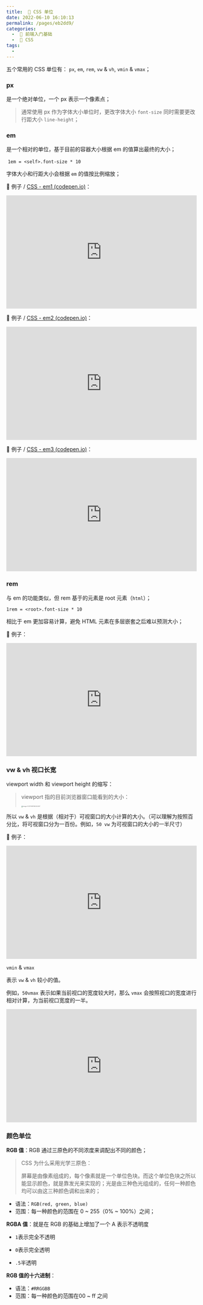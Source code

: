 ```yaml
---
title:  🥽 CSS 单位
date: 2022-06-10 16:10:13
permalink: /pages/eb2dd9/
categories:
  -  🚶 前端入门基础
  -  🎨 CSS
tags:
  - 
---
```

五个常用的 CSS 单位有： `px`, `em`, `rem`, `vw` & `vh`, `vmin` & `vmax`；

### px

是一个绝对单位，一个 px 表示一个像素点；

> 通常使用 px 作为字体大小单位时，更改字体大小 `font-size` 同时需要更改行距大小 `line-height`；



### em

是一个相对的单位，基于目前的容器大小根据 em 的值算出最终的大小；

​	`1em = <self>.font-size * 10`

字体大小和行距大小会根据 `em` 的值按比例缩放；

🌰 例子 / [CSS - em1 (codepen.io)](https://codepen.io/siimon1uo/pen/porzdyZ)：

<iframe height="300" style="width: 100%;" scrolling="no" title="CSS - em1" src="https://codepen.io/simon1uo/embed/porzdyZ?default-tab=css%2Cresult&editable=true&theme-id=light" frameborder="no" loading="lazy" allowtransparency="true" allowfullscreen="true">
  See the Pen <a href="https://codepen.io/simon1uo/pen/porzdyZ">
  CSS - em1</a> by simon1uo (<a href="https://codepen.io/simon1uo">@simon1uo</a>)
  on <a href="https://codepen.io">CodePen</a>.
</iframe>

🌰 例子 / [CSS - em2 (codepen.io)](https://codepen.io/siimon1uo/pen/eYEOeBx)：

<iframe height="300" style="width: 100%;" scrolling="no" title="CSS - em2" src="https://codepen.io/simon1uo/embed/eYEOeBx?default-tab=css%2Cresult&editable=true&theme-id=light" frameborder="no" loading="lazy" allowtransparency="true" allowfullscreen="true">
  See the Pen <a href="https://codepen.io/simon1uo/pen/eYEOeBx">
  CSS - em2</a> by simon1uo (<a href="https://codepen.io/simon1uo">@simon1uo</a>)
  on <a href="https://codepen.io">CodePen</a>.
</iframe>

🌰 例子 / [CSS - em3 (codepen.io)](https://codepen.io/siimon1uo/pen/wvqwPPy)：

<iframe height="300" style="width: 100%;" scrolling="no" title="CSS - em3" src="https://codepen.io/simon1uo/embed/wvqwPPy?default-tab=css%2Cresult&editable=true&theme-id=light" frameborder="no" loading="lazy" allowtransparency="true" allowfullscreen="true">
  See the Pen <a href="https://codepen.io/simon1uo/pen/wvqwPPy">
  CSS - em3</a> by simon1uo (<a href="https://codepen.io/simon1uo">@simon1uo</a>)
  on <a href="https://codepen.io">CodePen</a>.
</iframe>

### rem

与 em 的功能类似，但 rem 基于的元素是 root 元素（`html`）；

`1rem = <root>.font-size * 10`

相比于 em 更加容易计算，避免 HTML 元素在多层嵌套之后难以预测大小；

🌰 例子：

<iframe height="300" style="width: 100%;" scrolling="no" title="CSS - rem" src="https://codepen.io/simon1uo/embed/RwZbjMV?default-tab=css%2Cresult&editable=true&theme-id=light" frameborder="no" loading="lazy" allowtransparency="true" allowfullscreen="true">
  See the Pen <a href="https://codepen.io/simon1uo/pen/RwZbjMV">
  CSS - rem</a> by simon1uo (<a href="https://codepen.io/simon1uo">@simon1uo</a>)
  on <a href="https://codepen.io">CodePen</a>.
</iframe>



### vw & vh 视口长宽

viewport width 和 viewport height 的缩写：

> viewport 指的目前浏览器窗口能看到的大小：
>
> <img src="https://cdn.jsdelivr.net/gh/simon1uo/image-flow@master/image/FfyXfv.png" alt="image-20211008182320287" style="zoom: 25%;" />

所以 `vw` & `vh` 是根据（相对于）可视窗口的大小计算的大小。（可以理解为按照百分比，将可视窗口分为一百份。例如，`50 vw` 为可视窗口的大小的一半尺寸）

🌰 例子：

<iframe height="300" style="width: 100%;" scrolling="no" title="CSS - vw&amp;vh" src="https://codepen.io/simon1uo/embed/zYdOPJY?default-tab=css%2Cresult&editable=true&theme-id=light" frameborder="no" loading="lazy" allowtransparency="true" allowfullscreen="true">
  See the Pen <a href="https://codepen.io/simon1uo/pen/zYdOPJY">
  CSS - vw&amp;vh</a> by simon1uo (<a href="https://codepen.io/simon1uo">@simon1uo</a>)
  on <a href="https://codepen.io">CodePen</a>.
</iframe>


`vmin` & `vmax`

表示 `vw` & `vh` 较小的值。

例如，`50vmax` 表示如果当前视口的宽度较大时，那么 `vmax` 会按照视口的宽度进行相对计算，为当前视口宽度的一半。

<iframe height="300" style="width: 100%;" scrolling="no" title="CSS - vmax&amp;vmin" src="https://codepen.io/simon1uo/embed/LYjPQxX?default-tab=css%2Cresult&editable=true&theme-id=light" frameborder="no" loading="lazy" allowtransparency="true" allowfullscreen="true">
  See the Pen <a href="https://codepen.io/simon1uo/pen/LYjPQxX">
  CSS - vmax&amp;vmin</a> by simon1uo (<a href="https://codepen.io/simon1uo">@simon1uo</a>)
  on <a href="https://codepen.io">CodePen</a>.
</iframe>



### 颜色单位

**RGB 值**：RGB 通过三原色的不同浓度来调配出不同的颜色；

> CSS 为什么采用光学三原色：
>
> 屏幕是由像素组成的，每个像素就是一个单位色块。而这个单位色块之所以能显示颜色，就是靠发光来实现的；光是由三种色光组成的，任何一种颜色均可以由这三种颜色调和出来的；

- 语法：`RGB(red, green, blue)`
- 范围：每一种颜色的范围在 0 ~ 255（0% ~ 100%）之间；



**RGBA 值**：就是在 RGB 的基础上增加了一个 A 表示不透明度

- `1`表示完全不透明
- `0`表示完全透明

- `.5`半透明



**RGB 值的十六进制**：

- 语法：`#RRGGBB`
- 范围：每一种颜色的范围在00 ~ ff 之间

